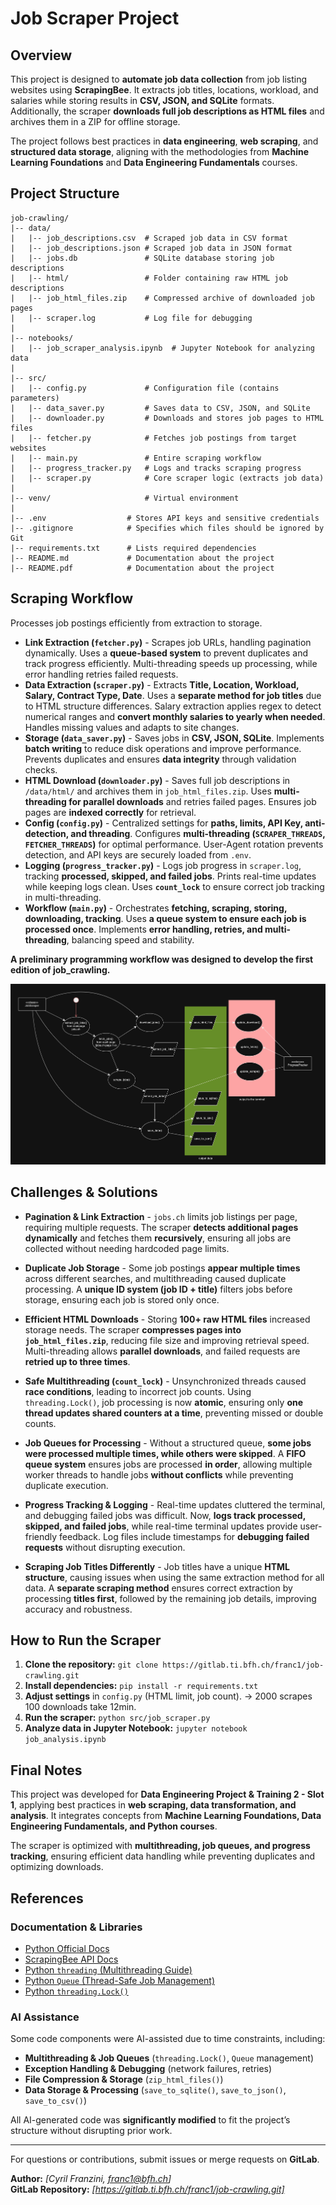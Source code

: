 # Job Scraper Project

## Overview
This project is designed to **automate job data collection** from job listing websites using **ScrapingBee**. It extracts job titles, locations, workload, and salaries while storing results in **CSV, JSON, and SQLite** formats. Additionally, the scraper **downloads full job descriptions as HTML files** and archives them in a ZIP for offline storage.

The project follows best practices in **data engineering**, **web scraping**, and **structured data storage**, aligning with the methodologies from **Machine Learning Foundations** and **Data Engineering Fundamentals** courses.

## Project Structure
```
job-crawling/   
|-- data/  
|   |-- job_descriptions.csv  # Scraped job data in CSV format  
|   |-- job_descriptions.json # Scraped job data in JSON format  
|   |-- jobs.db               # SQLite database storing job descriptions  
|   |-- html/                 # Folder containing raw HTML job descriptions  
|   |-- job_html_files.zip    # Compressed archive of downloaded job pages  
|   |-- scraper.log           # Log file for debugging  
|
|-- notebooks/  
|   |-- job_scraper_analysis.ipynb  # Jupyter Notebook for analyzing data  
|
|-- src/  
|   |-- config.py             # Configuration file (contains parameters)  
|   |-- data_saver.py         # Saves data to CSV, JSON, and SQLite  
|   |-- downloader.py         # Downloads and stores job pages to HTML files  
|   |-- fetcher.py            # Fetches job postings from target websites  
|   |-- main.py               # Entire scraping workflow  
|   |-- progress_tracker.py   # Logs and tracks scraping progress 
|   |-- scraper.py            # Core scraper logic (extracts job data)  
|
|-- venv/                     # Virtual environment  
|
|-- .env                  # Stores API keys and sensitive credentials  
|-- .gitignore            # Specifies which files should be ignored by Git  
|-- requirements.txt      # Lists required dependencies  
|-- README.md             # Documentation about the project  
|-- README.pdf            # Documentation about the project  
```
<div style="page-break-before: always;"></div>

## Scraping Workflow  
Processes job postings efficiently from extraction to storage.

- **Link Extraction (`fetcher.py`)** - Scrapes job URLs, handling pagination dynamically. Uses a **queue-based system** to prevent duplicates and track progress efficiently. Multi-threading speeds up processing, while error handling retries failed requests.  
- **Data Extraction (`scraper.py`)** - Extracts **Title, Location, Workload, Salary, Contract Type, Date**. Uses a **separate method for job titles** due to HTML structure differences. Salary extraction applies regex to detect numerical ranges and **convert monthly salaries to yearly when needed**. Handles missing values and adapts to site changes.  
- **Storage (`data_saver.py`)** - Saves jobs in **CSV, JSON, SQLite**. Implements **batch writing** to reduce disk operations and improve performance. Prevents duplicates and ensures **data integrity** through validation checks.  
- **HTML Download (`downloader.py`)** - Saves full job descriptions in `/data/html/` and archives them in `job_html_files.zip`. Uses **multi-threading for parallel downloads** and retries failed pages. Ensures job pages are **indexed correctly** for retrieval.  
- **Config (`config.py`)** - Centralized settings for **paths, limits, API Key, anti-detection, and threading**. Configures **multi-threading (`SCRAPER_THREADS`, `FETCHER_THREADS`)** for optimal performance. User-Agent rotation prevents detection, and API keys are securely loaded from `.env`.  
- **Logging (`progress_tracker.py`)** - Logs job progress in `scraper.log`, tracking **processed, skipped, and failed jobs**. Prints real-time updates while keeping logs clean. Uses **`count_lock`** to ensure correct job tracking in multi-threading.  
- **Workflow (`main.py`)** - Orchestrates **fetching, scraping, storing, downloading, tracking**. Uses **a queue system to ensure each job is processed once**. Implements **error handling, retries, and multi-threading**, balancing speed and stability.  


**A preliminary programming workflow was designed to develop the first edition of job_crawling.**

![Scraper Workflow](uml_job-crawling-v3.png)

<div style="page-break-before: always;"></div>

## Challenges & Solutions  

- **Pagination & Link Extraction** - `jobs.ch` limits job listings per page, requiring multiple requests. The scraper **detects additional pages dynamically** and fetches them **recursively**, ensuring all jobs are collected without needing hardcoded page limits.  

- **Duplicate Job Storage** - Some job postings **appear multiple times** across different searches, and multithreading caused duplicate processing. A **unique ID system (job ID + title)** filters jobs before storage, ensuring each job is stored only once.  

- **Efficient HTML Downloads** - Storing **100+ raw HTML files** increased storage needs. The scraper **compresses pages into `job_html_files.zip`**, reducing file size and improving retrieval speed. Multi-threading allows **parallel downloads**, and failed requests are **retried up to three times**.  

- **Safe Multithreading (`count_lock`)** - Unsynchronized threads caused **race conditions**, leading to incorrect job counts. Using `threading.Lock()`, job processing is now **atomic**, ensuring only **one thread updates shared counters at a time**, preventing missed or double counts.  

- **Job Queues for Processing** - Without a structured queue, **some jobs were processed multiple times, while others were skipped**. A **FIFO queue system** ensures jobs are processed **in order**, allowing multiple worker threads to handle jobs **without conflicts** while preventing duplicate execution.  

- **Progress Tracking & Logging** - Real-time updates cluttered the terminal, and debugging failed jobs was difficult. Now, **logs track processed, skipped, and failed jobs**, while real-time terminal updates provide user-friendly feedback. Log files include timestamps for **debugging failed requests** without disrupting execution.  

- **Scraping Job Titles Differently** - Job titles have a unique **HTML structure**, causing issues when using the same extraction method for all data. A **separate scraping method** ensures correct extraction by processing **titles first**, followed by the remaining job details, improving accuracy and robustness.  




<div style="page-break-before: always;"></div>

## How to Run the Scraper  

1. **Clone the repository:** `git clone https://gitlab.ti.bfh.ch/franc1/job-crawling.git`  
2. **Install dependencies:** `pip install -r requirements.txt`  
3. **Adjust settings** in `config.py` (HTML limit, job count). -> 2000 scrapes 100 downloads take 12min.
4. **Run the scraper:** `python src/job_scraper.py`  
5. **Analyze data in Jupyter Notebook:** `jupyter notebook job_analysis.ipynb`  


## Final Notes  
This project was developed for **Data Engineering Project & Training 2 - Slot 1**, applying best practices in **web scraping, data transformation, and analysis**. It integrates concepts from **Machine Learning Foundations, Data Engineering Fundamentals, and Python courses**.  

The scraper is optimized with **multithreading, job queues, and progress tracking**, ensuring efficient data handling while preventing duplicates and optimizing downloads.   

## References  

### Documentation & Libraries  
- [Python Official Docs](https://docs.python.org/3/)  
- [ScrapingBee API Docs](https://www.scrapingbee.com/documentation/)  
- [Python `threading` (Multithreading Guide)](https://docs.python.org/3/library/threading.html)  
- [Python `Queue` (Thread-Safe Job Management)](https://docs.python.org/3/library/queue.html)  
- [Python `threading.Lock()`](https://docs.python.org/3/library/threading.html#threading.Lock)  

### AI Assistance  
Some code components were AI-assisted due to time constraints, including:  
- **Multithreading & Job Queues** (`threading.Lock()`, `Queue` management)  
- **Exception Handling & Debugging** (network failures, retries)  
- **File Compression & Storage** (`zip_html_files()`)  
- **Data Storage & Processing** (`save_to_sqlite()`, `save_to_json()`, `save_to_csv()`)  

All AI-generated code was **significantly modified** to fit the project’s structure without disrupting prior work.  

---

For questions or contributions, submit issues or merge requests on **GitLab**.  

**Author:** _[Cyril Franzini, franc1@bfh.ch]_  
**GitLab Repository:** _[https://gitlab.ti.bfh.ch/franc1/job-crawling.git]_  
